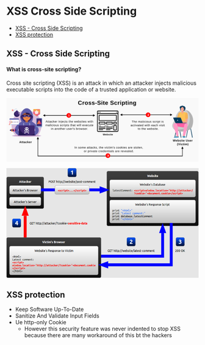 # XSS Cross Side Scripting


- [XSS - Cross Side Scripting](#Cross_Side_Scripting)
- [XSS protection](#XSS_protection)



## <a name='Cross_Side_Scripting'> XSS - Cross Side Scripting </a>


#### What is cross-site scripting?
Cross site scripting (XSS) is an attack in which an attacker injects malicious executable scripts into the code of a trusted application or website. 
  
![Cross-Site scripting](./cross-site-scripting-examples.svg )  
 

![Cross-Site scripting](./Cross-Site_Scripting_(XSS).png)

## <a name='XSS_protection'> XSS protection </a>

- Keep Software Up-To-Date
- Sanitize And Validate Input Fields
- Ue http-only Cookie
    - However this security feature was never indented to stop XSS because there are many workaround of this bt the hackers




























































